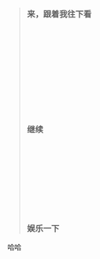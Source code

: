>### 来，跟着我往下看
><br>
><br>
><br>
><br>
><br>
><br>
><br>
><br>
><br>
><br>
>
> ### 继续
>
><br>
><br>
><br>
><br>
><br>
><br>
><br>
><br>
> 
> ### 娱乐一下

哈哈